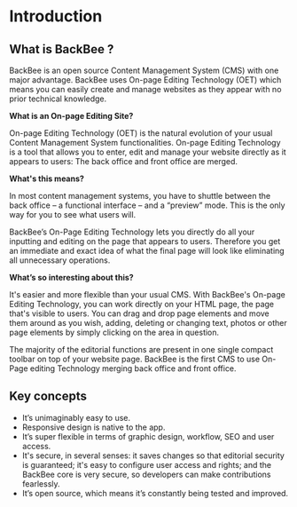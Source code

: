 # Introduction

## What is BackBee ?

BackBee is an open source Content Management System (CMS) with one major advantage. BackBee uses On-page Editing Technology (OET) which means you can easily create and manage websites as they appear with no prior technical knowledge.

**What is an On-page Editing Site?**

On-page Editing Technology (OET) is the natural evolution of your usual Content Management System functionalities. On-page Editing Technology is a tool that allows you to enter, edit and manage your website directly as it appears to users: The back office and front office are merged.

**What's this means?**

In most content management systems, you have to shuttle between the back office – a functional interface – and a “preview” mode. This is the only way for you to see what users will.

BackBee’s On-Page Editing Technology lets you directly do all your inputting and editing on the page that appears to users. Therefore you get an immediate and exact idea of what the final page will look like eliminating all unnecessary operations.

**What’s so interesting about this?**

It's easier and more flexible than your usual CMS. With BackBee's On-page Editing Technology, you can work directly on your HTML page, the page that's visible to users. You can drag and drop page elements and move them around as you wish, adding, deleting or changing text, photos or other page elements by simply clicking on the area in question.

The majority of the editorial functions are present in one single compact toolbar on top of your website page. BackBee is the first CMS to use On-Page editing Technology merging back office and front office.

## Key concepts

* It’s unimaginably easy to use.
* Responsive design is native to the app.
* It’s super flexible in terms of graphic design, workflow, SEO and user access.
* It's secure, in several senses: it saves changes so that editorial security is guaranteed; it's easy to configure user access and rights; and the BackBee core is very secure, so developers can make contributions fearlessly.
* It’s open source, which means it’s constantly being tested and improved.
